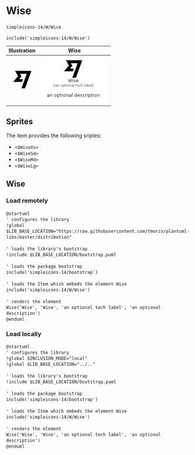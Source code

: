 # Wise


```text
simpleicons-14/W/Wise
```

```text
include('simpleicons-14/W/Wise')
```



| Illustration | Wise |
| :---: | :---: |
| ![illustration for Illustration](../../simpleicons-14/W/Wise.png) | ![illustration for Wise](../../simpleicons-14/W/Wise.Local.png) |



## Sprites
The item provides the following sriptes:

- `<$WiseXs>`
- `<$WiseSm>`
- `<$WiseMd>`
- `<$WiseLg>`





## Wise

### Load remotely
```plantuml
@startuml
' configures the library
!global $LIB_BASE_LOCATION="https://raw.githubusercontent.com/tmorin/plantuml-libs/master/distribution"

' loads the library's bootstrap
!include $LIB_BASE_LOCATION/bootstrap.puml

' loads the package bootstrap
include('simpleicons-14/bootstrap')

' loads the Item which embeds the element Wise
include('simpleicons-14/W/Wise')

' renders the element
Wise('Wise', 'Wise', 'an optional tech label', 'an optional description')
@enduml
```

### Load locally
```plantuml
@startuml
' configures the library
!global $INCLUSION_MODE="local"
!global $LIB_BASE_LOCATION="../.."

' loads the library's bootstrap
!include $LIB_BASE_LOCATION/bootstrap.puml

' loads the package bootstrap
include('simpleicons-14/bootstrap')

' loads the Item which embeds the element Wise
include('simpleicons-14/W/Wise')

' renders the element
Wise('Wise', 'Wise', 'an optional tech label', 'an optional description')
@enduml
```

